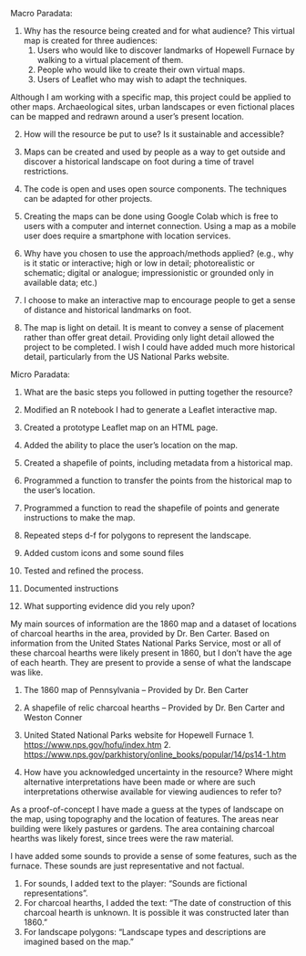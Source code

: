 Macro Paradata: 
1.	Why has the resource being created and for what audience?
   This virtual map is created for three audiences:
      1. Users who would like to discover landmarks of Hopewell Furnace by walking to a virtual placement of them.
      2. People who would like to create their own virtual maps.
      3. Users of Leaflet who may wish to adapt the techniques.

Although I am working with a specific map, this project could be applied to other maps. Archaeological sites, urban landscapes or even fictional places can be mapped and redrawn around a user’s present location.

2.	How will the resource be put to use? Is it sustainable and accessible?
  1.	Maps can be created and used by people as a way to get outside and discover a historical landscape on foot during a time of travel restrictions.
  2.	The code is open and uses open source components. The techniques can be adapted for other projects.
  3.	Creating the maps can be done using Google Colab which is free to users with a computer and internet connection. Using a map as a mobile user does require a smartphone with location services. 

3.	Why have you chosen to use the approach/methods applied? (e.g., why is it static or interactive; high or low in detail; photorealistic or schematic; digital or analogue; impressionistic or grounded only in available data; etc.)
  1.	I choose to make an interactive map to encourage people to get a sense of distance and historical landmarks on foot.
  2.	The map is light on detail. It is meant to convey a sense of placement rather than offer great detail. Providing only light detail allowed the project to be completed. I wish I could have added much more historical detail, particularly from the US National Parks website.

Micro Paradata: 
1.	What are the basic steps you followed in putting together the resource?
  1.	Modified an R notebook I had to generate a Leaflet interactive map.
  2.	Created a prototype Leaflet map on an HTML page.
  3.	Added the ability to place the user’s location on the map.
  4.	Created a shapefile of points, including metadata from a historical map.
  5.	Programmed a function to transfer the points from the historical map to the user’s location.
  6.	Programmed a function to read the shapefile of points and generate instructions to make the map.
  7.	Repeated steps d-f for polygons to represent the landscape.
  8.	Added custom icons and some sound files
  9.	Tested and refined the process.
  10.	Documented instructions

2.	What supporting evidence did you rely upon?

My main sources of information are the 1860 map and a dataset of locations of charcoal hearths in the area, provided by Dr. Ben Carter. Based on information from the United States National Parks Service, most or all of these charcoal hearths were likely present in 1860, but I don’t have the age of each hearth. They are present to provide a sense of what the landscape was like.
  1. The 1860 map of Pennsylvania – Provided by Dr. Ben Carter
  2. A shapefile of relic charcoal hearths – Provided by Dr. Ben Carter and Weston Conner
  3. United Stated National Parks website for Hopewell Furnace
    1. https://www.nps.gov/hofu/index.htm
    2. https://www.nps.gov/parkhistory/online_books/popular/14/ps14-1.htm

3.	How have you acknowledged uncertainty in the resource? Where might alternative interpretations have been made or where are such interpretations otherwise available for viewing audiences to refer to?

As a proof-of-concept I have made a guess at the types of landscape on the map, using topography and the location of features.  The areas near building were likely pastures or gardens.  The area containing charcoal hearths was likely forest, since trees were the raw material.

I have added some sounds to provide a sense of some features, such as the furnace.  These sounds are just representative and not factual.
  1. For sounds, I added text to the player: “Sounds are fictional representations”.
  2. For charcoal hearths, I added the text: “The date of construction of this charcoal hearth is unknown. It is possible it was constructed later than 1860.”
  3. For landscape polygons: “Landscape types and descriptions are imagined based on the map.”

